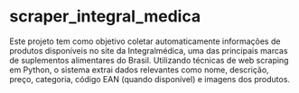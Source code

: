 # scraper_integral_medica
 Este projeto tem como objetivo coletar automaticamente informações de produtos disponíveis no site da Integralmédica, uma das principais marcas de suplementos alimentares do Brasil. Utilizando técnicas de web scraping em Python, o sistema extrai dados relevantes como nome, descrição, preço, categoria, código EAN (quando disponível) e imagens dos produtos.
